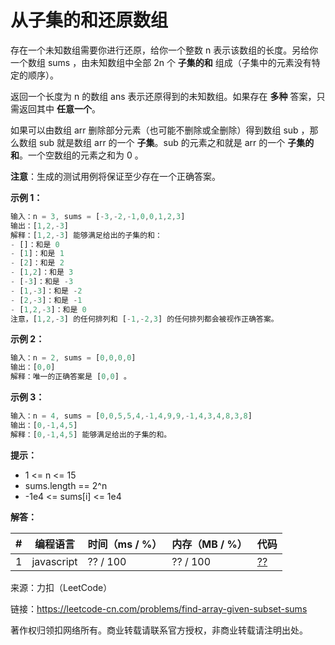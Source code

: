 # 从子集的和还原数组

存在一个未知数组需要你进行还原，给你一个整数 n 表示该数组的长度。另给你一个数组 sums ，由未知数组中全部 2n 个 **子集的和** 组成（子集中的元素没有特定的顺序）。

返回一个长度为 n 的数组 ans 表示还原得到的未知数组。如果存在 **多种** 答案，只需返回其中 **任意一个**。

如果可以由数组 arr 删除部分元素（也可能不删除或全删除）得到数组 sub ，那么数组 sub 就是数组 arr 的一个 **子集**。sub 的元素之和就是 arr 的一个 **子集的和**。一个空数组的元素之和为 0 。

**注意**：生成的测试用例将保证至少存在一个正确答案。

**示例 1：**

``` javascript
输入：n = 3, sums = [-3,-2,-1,0,0,1,2,3]
输出：[1,2,-3]
解释：[1,2,-3] 能够满足给出的子集的和：
- []：和是 0
- [1]：和是 1
- [2]：和是 2
- [1,2]：和是 3
- [-3]：和是 -3
- [1,-3]：和是 -2
- [2,-3]：和是 -1
- [1,2,-3]：和是 0
注意，[1,2,-3] 的任何排列和 [-1,-2,3] 的任何排列都会被视作正确答案。
```

**示例 2：**

``` javascript
输入：n = 2, sums = [0,0,0,0]
输出：[0,0]
解释：唯一的正确答案是 [0,0] 。
```

**示例 3：**

``` javascript
输入：n = 4, sums = [0,0,5,5,4,-1,4,9,9,-1,4,3,4,8,3,8]
输出：[0,-1,4,5]
解释：[0,-1,4,5] 能够满足给出的子集的和。
```

**提示：**

- 1 <= n <= 15
- sums.length == 2^n
- -1e4 <= sums[i] <= 1e4

**解答：**

**#**|**编程语言**|**时间（ms / %）**|**内存（MB / %）**|**代码**
--|--|--|--|--
1|javascript|?? / 100|?? / 100|[??](./javascript/ac_v1.js)

来源：力扣（LeetCode）

链接：https://leetcode-cn.com/problems/find-array-given-subset-sums

著作权归领扣网络所有。商业转载请联系官方授权，非商业转载请注明出处。
